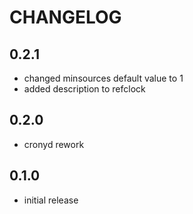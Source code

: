 # CHANGELOG

## 0.2.1

* changed minsources default value to 1
* added description to refclock

## 0.2.0

* cronyd rework

## 0.1.0

* initial release
